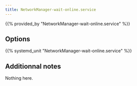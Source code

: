 ```yaml
---
title: NetworkManager-wait-online.service
---
```


{{% provided_by "NetworkManager-wait-online.service" %}}

## Options

{{% systemd_unit "NetworkManager-wait-online.service" %}}

## Additionnal notes

Nothing here.